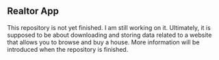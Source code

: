
## Realtor App 

This repository is not yet finished. I am still working on it.
Ultimately, it is supposed to be about downloading and storing data related to a website that allows you to browse and buy a house. More information will be introduced when the repository is finished. 


